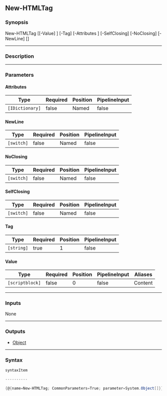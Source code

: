 New-HTMLTag
-----------

### Synopsis

New-HTMLTag [[-Value] <scriptblock>] [-Tag] <string> [-Attributes <IDictionary>] [-SelfClosing] [-NoClosing] [-NewLine] [<CommonParameters>]

---

### Description

---

### Parameters
#### **Attributes**

|Type           |Required|Position|PipelineInput|
|---------------|--------|--------|-------------|
|`[IDictionary]`|false   |Named   |false        |

#### **NewLine**

|Type      |Required|Position|PipelineInput|
|----------|--------|--------|-------------|
|`[switch]`|false   |Named   |false        |

#### **NoClosing**

|Type      |Required|Position|PipelineInput|
|----------|--------|--------|-------------|
|`[switch]`|false   |Named   |false        |

#### **SelfClosing**

|Type      |Required|Position|PipelineInput|
|----------|--------|--------|-------------|
|`[switch]`|false   |Named   |false        |

#### **Tag**

|Type      |Required|Position|PipelineInput|
|----------|--------|--------|-------------|
|`[string]`|true    |1       |false        |

#### **Value**

|Type           |Required|Position|PipelineInput|Aliases|
|---------------|--------|--------|-------------|-------|
|`[scriptblock]`|false   |0       |false        |Content|

---

### Inputs
None

---

### Outputs
* [Object](https://learn.microsoft.com/en-us/dotnet/api/System.Object)

---

### Syntax
```PowerShell
syntaxItem
```
```PowerShell
----------
```
```PowerShell
{@{name=New-HTMLTag; CommonParameters=True; parameter=System.Object[]}}
```
